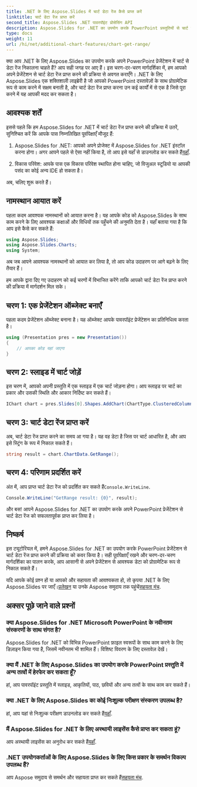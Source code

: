 ```yaml
---
title: .NET के लिए Aspose.Slides में चार्ट डेटा रेंज कैसे प्राप्त करें
linktitle: चार्ट डेटा रेंज प्राप्त करें
second_title: Aspose.Slides .NET पावरपॉइंट प्रोसेसिंग API
description: Aspose.Slides for .NET का उपयोग करके PowerPoint प्रस्तुतियों से चार्ट डेटा रेंज निकालने का तरीका जानें। डेवलपर्स के लिए चरण-दर-चरण मार्गदर्शिका।
type: docs
weight: 11
url: /hi/net/additional-chart-features/chart-get-range/
---
```


क्या आप .NET के लिए Aspose.Slides का उपयोग करके अपने PowerPoint प्रेजेंटेशन में चार्ट से डेटा रेंज निकालना चाहते हैं? आप सही जगह पर आए हैं। इस चरण-दर-चरण मार्गदर्शिका में, हम आपको अपने प्रेजेंटेशन से चार्ट डेटा रेंज प्राप्त करने की प्रक्रिया से अवगत कराएँगे। .NET के लिए Aspose.Slides एक शक्तिशाली लाइब्रेरी है जो आपको PowerPoint दस्तावेज़ों के साथ प्रोग्रामेटिक रूप से काम करने में सक्षम बनाती है, और चार्ट डेटा रेंज प्राप्त करना उन कई कार्यों में से एक है जिसे पूरा करने में यह आपकी मदद कर सकता है।

## आवश्यक शर्तें

इससे पहले कि हम Aspose.Slides for .NET में चार्ट डेटा रेंज प्राप्त करने की प्रक्रिया में उतरें, सुनिश्चित करें कि आपके पास निम्नलिखित पूर्वापेक्षाएँ मौजूद हैं:

1.  Aspose.Slides for .NET: आपको अपने प्रोजेक्ट में Aspose.Slides for .NET इंस्टॉल करना होगा। अगर आपने पहले से ऐसा नहीं किया है, तो आप इसे यहाँ से डाउनलोड कर सकते हैं[यहाँ](https://releases.aspose.com/slides/net/).

2. विकास परिवेश: आपके पास एक विकास परिवेश स्थापित होना चाहिए, जो विजुअल स्टूडियो या आपकी पसंद का कोई अन्य IDE हो सकता है।

अब, चलिए शुरू करते हैं।

## नामस्थान आयात करें

पहला कदम आवश्यक नामस्थानों को आयात करना है। यह आपके कोड को Aspose.Slides के साथ काम करने के लिए आवश्यक कक्षाओं और विधियों तक पहुँचने की अनुमति देता है। यहाँ बताया गया है कि आप इसे कैसे कर सकते हैं:

```csharp
using Aspose.Slides;
using Aspose.Slides.Charts;
using System;
```

अब जब आपने आवश्यक नामस्थानों को आयात कर लिया है, तो आप कोड उदाहरण पर आगे बढ़ने के लिए तैयार हैं।

हम आपके द्वारा दिए गए उदाहरण को कई चरणों में विभाजित करेंगे ताकि आपको चार्ट डेटा रेंज प्राप्त करने की प्रक्रिया में मार्गदर्शन मिल सके।

## चरण 1: एक प्रेजेंटेशन ऑब्जेक्ट बनाएँ

पहला कदम प्रेजेंटेशन ऑब्जेक्ट बनाना है। यह ऑब्जेक्ट आपके पावरपॉइंट प्रेजेंटेशन का प्रतिनिधित्व करता है।

```csharp
using (Presentation pres = new Presentation())
{
    // आपका कोड यहां जाएगा
}
```

## चरण 2: स्लाइड में चार्ट जोड़ें

इस चरण में, आपको अपनी प्रस्तुति में एक स्लाइड में एक चार्ट जोड़ना होगा। आप स्लाइड पर चार्ट का प्रकार और उसकी स्थिति और आकार निर्दिष्ट कर सकते हैं।

```csharp
IChart chart = pres.Slides[0].Shapes.AddChart(ChartType.ClusteredColumn, 10, 10, 400, 300);
```

## चरण 3: चार्ट डेटा रेंज प्राप्त करें

अब, चार्ट डेटा रेंज प्राप्त करने का समय आ गया है। यह वह डेटा है जिस पर चार्ट आधारित है, और आप इसे स्ट्रिंग के रूप में निकाल सकते हैं।

```csharp
string result = chart.ChartData.GetRange();
```

## चरण 4: परिणाम प्रदर्शित करें

 अंत में, आप प्राप्त चार्ट डेटा रेंज को प्रदर्शित कर सकते हैं`Console.WriteLine`.

```csharp
Console.WriteLine("GetRange result: {0}", result);
```

और बस! आपने Aspose.Slides for .NET का उपयोग करके अपने PowerPoint प्रेजेंटेशन से चार्ट डेटा रेंज को सफलतापूर्वक प्राप्त कर लिया है।

## निष्कर्ष

इस ट्यूटोरियल में, हमने Aspose.Slides for .NET का उपयोग करके PowerPoint प्रेजेंटेशन से चार्ट डेटा रेंज प्राप्त करने की प्रक्रिया को कवर किया है। सही पूर्वापेक्षाएँ रखने और चरण-दर-चरण मार्गदर्शिका का पालन करके, आप आसानी से अपने प्रेजेंटेशन से आवश्यक डेटा को प्रोग्रामेटिक रूप से निकाल सकते हैं।

यदि आपके कोई प्रश्न हों या आपको और सहायता की आवश्यकता हो, तो कृपया .NET के लिए Aspose.Slides पर जाएँ।[प्रलेखन](https://reference.aspose.com/slides/net/) या उनके Aspose समुदाय तक पहुंचें[सहयता मंच](https://forum.aspose.com/).

## अक्सर पूछे जाने वाले प्रश्नों

### क्या Aspose.Slides for .NET Microsoft PowerPoint के नवीनतम संस्करणों के साथ संगत है?
Aspose.Slides for .NET को विभिन्न PowerPoint फ़ाइल स्वरूपों के साथ काम करने के लिए डिज़ाइन किया गया है, जिसमें नवीनतम भी शामिल हैं। विशिष्ट विवरण के लिए दस्तावेज़ देखें।

### क्या मैं .NET के लिए Aspose.Slides का उपयोग करके PowerPoint प्रस्तुति में अन्य तत्वों में हेरफेर कर सकता हूँ?
हां, आप पावरपॉइंट प्रस्तुति में स्लाइड, आकृतियों, पाठ, छवियों और अन्य तत्वों के साथ काम कर सकते हैं।

### क्या .NET के लिए Aspose.Slides का कोई निःशुल्क परीक्षण संस्करण उपलब्ध है?
 हां, आप यहां से निःशुल्क परीक्षण डाउनलोड कर सकते हैं[यहाँ](https://releases.aspose.com/).

### मैं Aspose.Slides for .NET के लिए अस्थायी लाइसेंस कैसे प्राप्त कर सकता हूं?
 आप अस्थायी लाइसेंस का अनुरोध कर सकते हैं[यहाँ](https://purchase.aspose.com/temporary-license/).

### .NET उपयोगकर्ताओं के लिए Aspose.Slides के लिए किस प्रकार के समर्थन विकल्प उपलब्ध हैं?
 आप Aspose समुदाय से समर्थन और सहायता प्राप्त कर सकते हैं[सहयता मंच](https://forum.aspose.com/).